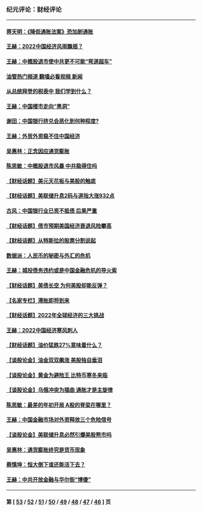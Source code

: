 ### 纪元评论：财经评论
---
#### [蒋天明：《降低通胀法案》恐加剧通胀](../../pages/nsc1026/n13806996.md?10300330) 
#### [王赫：2022中国经济风雨飘摇？](../../pages/nsc1026/n13803207.md?10300330) 
#### [王赫：中概股退市使中共更不可能“弯道超车”](../../pages/nsc1026/n13802858.md?10300330) 
#### [油管热门频道 翻墙必看视频 新闻](ok?10300330)
#### [从总统拜登的税表中 我们学到什么？](../../pages/nsc1026/n13773081.md?10300330) 
#### [王赫：中国楼市走向“黑洞”](../../pages/nsc1026/n13770647.md?10300330) 
#### [谢田：中国银行挤兑会恶化到何种程度?](../../pages/nsc1026/n13766965.md?10300330) 
#### [王赫：外贸外资稳不住中国经济](../../pages/nsc1026/n13753933.md?10300330) 
#### [吴惠林：正念因应通货膨胀](../../pages/nsc1026/n13750350.md?10300330) 
#### [陈思敏：中概股退市风暴 中共稳得住吗](../../pages/nsc1026/n13738978.md?10300330) 
#### [【财经话题】美元天花板与美股的触底](../../pages/nsc1026/n13736495.md?10300330) 
#### [【财经话题】美联储升息2码与道指大涨932点](../../pages/nsc1026/n13727377.md?10300330) 
#### [古风：中国银行业已资不抵债 后果严重](../../pages/nsc1026/n13726111.md?10300330) 
#### [【财经话题】债市预期美国经济衰退风险攀高](../../pages/nsc1026/n13698043.md?10300330) 
#### [【财经话题】从特斯拉的股票分割说起](../../pages/nsc1026/n13679733.md?10300330) 
#### [数据派：人民币的秘密与外汇的危机](../../pages/nsc1026/n13667092.md?10300330) 
#### [王赫：城投债务违约或是中国金融危机的导火索](../../pages/nsc1026/n13665322.md?10300330) 
#### [【财经话题】美债长空 为何美股却能反弹？](../../pages/nsc1026/n13665895.md?10300330) 
#### [【名家专栏】滞胀即将到来](../../pages/nsc1026/n13658171.md?10300330) 
#### [【财经话题】2022年全球经济的三大挑战](../../pages/nsc1026/n13654423.md?10300330) 
#### [王赫：2022中国经济寒风刺人](../../pages/nsc1026/n13651403.md?10300330) 
#### [【财经话题】油价猛跌27%意味着什么？](../../pages/nsc1026/n13648767.md?10300330) 
#### [【谈股论金】油金双双飙涨 美股独自垂泪](../../pages/nsc1026/n13631742.md?10300330) 
#### [【谈股论金】黄金为避险王 比特币寒冬来临](../../pages/nsc1026/n13600406.md?10300330) 
#### [【谈股论金】乌俄冲突为插曲 通胀才是主旋律](../../pages/nsc1026/n13576797.md?10300330) 
#### [陈思敏：最差的年初开局 A股的脊梁在哪里？](../../pages/nsc1026/n13558359.md?10300330) 
#### [王赫：中国金融市场对外资释放三个危险信号](../../pages/nsc1026/n13546389.md?10300330) 
#### [【谈股论金】美联储升息必然引爆美股熊市吗](../../pages/nsc1026/n13519194.md?10300330) 
#### [吴惠林：通货膨胀终究是货币现象](../../pages/nsc1026/n13512979.md?10300330) 
#### [蔡慎坤：恒大倒下谁还能活下去？](../../pages/nsc1026/n13501831.md?10300330) 
#### [王赫：中共开放金融与华尔街“博傻”](../../pages/nsc1026/n13501138.md?10300330) 

---
#### 第 [ [53](./53.md?10300330) / [52](./52.md?10300330) / [51](./51.md?10300330) / [50](./50.md?10300330) / [49](./49.md?10300330) / [48](./48.md?10300330) / [47](./47.md?10300330) / [46](./46.md?10300330) ] 页
